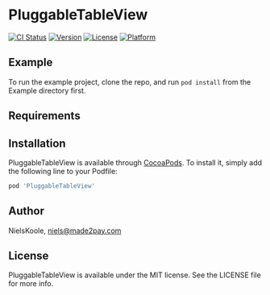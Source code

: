 # PluggableTableView

[![CI Status](http://img.shields.io/travis/NielsKoole/PluggableTableView.svg?style=flat)](https://travis-ci.org/NielsKoole/PluggableTableView)
[![Version](https://img.shields.io/cocoapods/v/PluggableTableView.svg?style=flat)](http://cocoapods.org/pods/PluggableTableView)
[![License](https://img.shields.io/cocoapods/l/PluggableTableView.svg?style=flat)](http://cocoapods.org/pods/PluggableTableView)
[![Platform](https://img.shields.io/cocoapods/p/PluggableTableView.svg?style=flat)](http://cocoapods.org/pods/PluggableTableView)

## Example

To run the example project, clone the repo, and run `pod install` from the Example directory first.

## Requirements

## Installation

PluggableTableView is available through [CocoaPods](http://cocoapods.org). To install
it, simply add the following line to your Podfile:

```ruby
pod 'PluggableTableView'
```

## Author

NielsKoole, niels@made2pay.com

## License

PluggableTableView is available under the MIT license. See the LICENSE file for more info.
